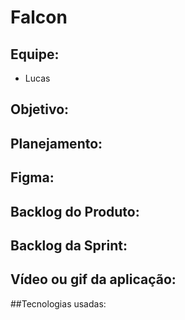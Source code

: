 # Falcon

## Equipe:
* Lucas

## Objetivo:

## Planejamento:

## Figma:

## Backlog do Produto:

## Backlog da Sprint:

## Vídeo ou gif da aplicação:

##Tecnologias usadas:
